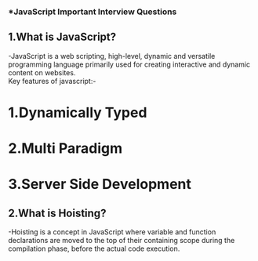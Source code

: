 ### \*JavaScript Important Interview Questions

## 1.What is JavaScript?

-JavaScript is a web scripting, high-level, dynamic and versatile programming language primarily used for creating interactive and dynamic content on websites.<br>
Key features of javascript:-

# 1.Dynamically Typed

# 2.Multi Paradigm

# 3.Server Side Development

## 2.What is Hoisting?

-Hoisting is a concept in JavaScript where variable and function declarations are moved to the top of their containing scope during the compilation phase, before the actual code execution.
